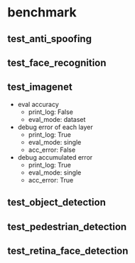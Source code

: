 # benchmark

## test_anti_spoofing

## test_face_recognition

## test_imagenet

- eval accuracy
  - print_log: False
  - eval_mode: dataset
- debug error of each layer
  - print_log: True
  - eval_mode: single
  - acc_error: False
- debug accumulated error
  - print_log: True
  - eval_mode: single
  - acc_error: True

## test_object_detection

## test_pedestrian_detection

## test_retina_face_detection
